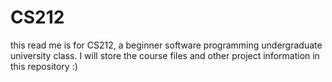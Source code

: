 # CS212

this read me is for CS212, a beginner software programming undergraduate university class. I will store the course files and other project information in this repository :)

